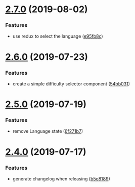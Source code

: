 # [2.7.0](https://github.com/cycle-game/Cycle/compare/v2.6.0...v2.7.0) (2019-08-02)


### Features

* use redux to select the language ([e95fb8c](https://github.com/cycle-game/Cycle/commit/e95fb8c))

# [2.6.0](https://github.com/cycle-game/Cycle/compare/v2.5.0...v2.6.0) (2019-07-23)


### Features

* create a simple difficulty selector component ([54bb031](https://github.com/cycle-game/Cycle/commit/54bb031))

# [2.5.0](https://github.com/cycle-game/Cycle/compare/v2.4.0...v2.5.0) (2019-07-19)


### Features

* remove Language state ([6f271b7](https://github.com/cycle-game/Cycle/commit/6f271b7))

# [2.4.0](https://github.com/cycle-game/Cycle/compare/v2.3.0...v2.4.0) (2019-07-17)


### Features

* generate changelog when releasing ([b5e8189](https://github.com/cycle-game/Cycle/commit/b5e8189))
